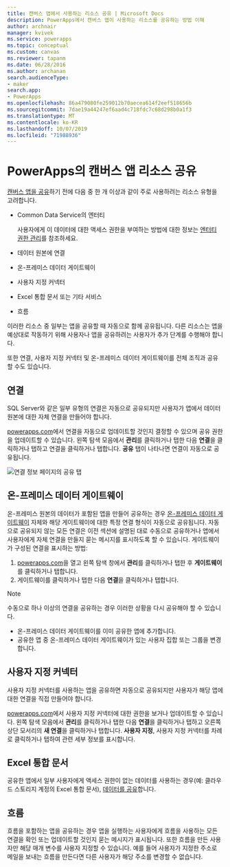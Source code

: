 ```yaml
---
title: 캔버스 앱에서 사용하는 리소스 공유 | Microsoft Docs
description: PowerApps에서 캔버스 앱이 사용하는 리소스를 공유하는 방법 이해
author: archnair
manager: kvivek
ms.service: powerapps
ms.topic: conceptual
ms.custom: canvas
ms.reviewer: tapanm
ms.date: 06/28/2016
ms.author: archanan
search.audienceType:
- maker
search.app:
- PowerApps
ms.openlocfilehash: 86a479080fe259012b70aecea614f2eef518656b
ms.sourcegitcommit: 7dae19a44247ef6aad4c718fdc7c68d298b0a1f3
ms.translationtype: MT
ms.contentlocale: ko-KR
ms.lasthandoff: 10/07/2019
ms.locfileid: "71988936"
---
```

# <a name="share-canvas-app-resources-in-powerapps"></a>PowerApps의 캔버스 앱 리소스 공유

[캔버스 앱을 공유](share-app.md)하기 전에 다음 중 한 개 이상과 같이 주로 사용하려는 리소스 유형을 고려합니다.

* Common Data Service의 엔터티

    사용자에게 이 데이터에 대한 액세스 권한을 부여하는 방법에 대한 정보는 [엔터티 권한 관리](share-app.md#manage-entity-permissions)를 참조하세요.
    
* 데이터 원본에 연결
* 온-프레미스 데이터 게이트웨이
* 사용자 지정 커넥터
* Excel 통합 문서 또는 기타 서비스
* 흐름

이러한 리소스 중 일부는 앱을 공유할 때 자동으로 함께 공유됩니다. 다른 리소스는 앱을 예상대로 작동하기 위해 사용자나 앱을 공유하려는 사용자가 추가 단계를 수행해야 합니다.

또한 연결, 사용자 지정 커넥터 및 온-프레미스 데이터 게이트웨이를 전체 조직과 공유할 수도 있습니다.

## <a name="connections"></a>연결

SQL Server와 같은 일부 유형의 연결은 자동으로 공유되지만 사용자가 앱에서 데이터 원본에 대한 자체 연결을 만들어야 합니다.

[powerapps.com](https://web.powerapps.com?utm_source=padocs&utm_medium=linkinadoc&utm_campaign=referralsfromdoc)에서 연결을 자동으로 업데이트할 것인지 결정할 수 있으며 공유 권한을 업데이트할 수 있습니다. 왼쪽 탐색 모음에서 **관리**를 클릭하거나 탭한 다음 **연결**을 클릭하거나 탭하고 연결을 클릭하거나 탭합니다. **공유** 탭이 나타나면 연결이 자동으로 공유됩니다.

  ![연결 정보 페이지의 공유 탭](./media/share-app-resources/shared-connections.png)

## <a name="on-premises-data-gateways"></a>온-프레미스 데이터 게이트웨이
온-프레미스 원본의 데이터가 포함된 앱을 만들어 공유하는 경우 [온-프레미스 데이터 게이트웨이](gateway-management.md) 자체와 해당 게이트웨이에 대한 특정 연결 형식이 자동으로 공유됩니다. 자동으로 공유되지 않는 모든 연결은 이전 섹션에 설명된 대로 수동으로 공유하거나 앱에서 사용자에게 자체 연결을 만들지 묻는 메시지를 표시하도록 할 수 있습니다. 게이트웨이가 구성된 연결을 표시하는 방법:

1. [powerapps.com](https://web.powerapps.com?utm_source=padocs&utm_medium=linkinadoc&utm_campaign=referralsfromdoc)을 열고 왼쪽 탐색 창에서 **관리**를 클릭하거나 탭한 후 **게이트웨이**를 클릭하거나 탭합니다.
2. 게이트웨이를 클릭하거나 탭한 다음 **연결**을 클릭하거나 탭합니다.

> [!NOTE]
> 수동으로 하나 이상의 연결을 공유하는 경우 이러한 상황을 다시 공유해야 할 수 있습니다.

* 온-프레미스 데이터 게이트웨이를 이미 공유한 앱에 추가합니다.
* 공유한 앱 중 온-프레미스 데이터 게이트웨이가 있는 사용자 집합 또는 그룹을 변경합니다.

## <a name="custom-connectors"></a>사용자 지정 커넥터
사용자 지정 커넥터를 사용하는 앱을 공유하면 자동으로 공유되지만 사용자가 해당 앱에 대한 연결을 직접 만들어야 합니다.

[powerapps.com](https://web.powerapps.com?utm_source=padocs&utm_medium=linkinadoc&utm_campaign=referralsfromdoc)에서 사용자 지정 커넥터에 대한 권한을 보거나 업데이트할 수 있습니다. 왼쪽 탐색 모음에서 **관리**를 클릭하거나 탭한 다음 **연결**을 클릭하거나 탭하고 오른쪽 상단 모서리의 **새 연결**을 클릭하거나 탭합니다. **사용자 지정**, 사용자 지정 커넥터를 차례로 클릭하거나 탭하여 관련 세부 정보를 표시합니다.

## <a name="excel-workbooks"></a>Excel 통합 문서
공유한 앱에서 일부 사용자에게 액세스 권한이 없는 데이터를 사용하는 경우(예: 클라우드 스토리지 계정의 Excel 통합 문서), [데이터를 공유](share-app-data.md)합니다.

## <a name="flows"></a>흐름
흐름을 포함하는 앱을 공유하는 경우 앱을 실행하는 사용자에게 흐름을 사용하는 모든 연결을 확인 또는 업데이트할 것인지 묻는 메시지가 표시됩니다. 또한 흐름을 만든 사용자만 해당 매개 변수를 사용자 지정할 수 있습니다. 예를 들어 사용자가 지정한 주소로 메일을 보내는 흐름을 만든다면 다른 사용자가 해당 주소를 변경할 수 없습니다.

